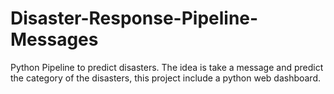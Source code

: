 # Disaster-Response-Pipeline-Messages
Python Pipeline to predict disasters. The idea is take a message and predict the category of the disasters, this project include a python web dashboard. 
